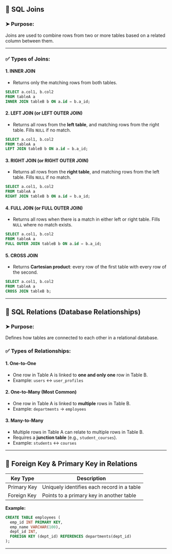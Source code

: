 ## 🔹 **SQL Joins**

### ➤ **Purpose**:

Joins are used to combine rows from two or more tables based on a related column between them.

---

### ✅ **Types of Joins:**

#### 1. **INNER JOIN**

* Returns only the matching rows from both tables.

```sql
SELECT a.col1, b.col2
FROM tableA a
INNER JOIN tableB b ON a.id = b.a_id;
```

#### 2. **LEFT JOIN** (or LEFT OUTER JOIN)

* Returns all rows from the **left table**, and matching rows from the right table. Fills `NULL` if no match.

```sql
SELECT a.col1, b.col2
FROM tableA a
LEFT JOIN tableB b ON a.id = b.a_id;
```

#### 3. **RIGHT JOIN** (or RIGHT OUTER JOIN)

* Returns all rows from the **right table**, and matching rows from the left table. Fills `NULL` if no match.

```sql
SELECT a.col1, b.col2
FROM tableA a
RIGHT JOIN tableB b ON a.id = b.a_id;
```

#### 4. **FULL JOIN** (or FULL OUTER JOIN)

* Returns all rows when there is a match in either left or right table. Fills `NULL` where no match exists.

```sql
SELECT a.col1, b.col2
FROM tableA a
FULL OUTER JOIN tableB b ON a.id = b.a_id;
```

#### 5. **CROSS JOIN**

* Returns **Cartesian product**: every row of the first table with every row of the second.

```sql
SELECT a.col1, b.col2
FROM tableA a
CROSS JOIN tableB b;
```

---

## 🔹 **SQL Relations (Database Relationships)**

### ➤ **Purpose**:

Defines how tables are connected to each other in a relational database.

### ✅ **Types of Relationships:**

#### 1. **One-to-One**

* One row in Table A is linked to **one and only one** row in Table B.
* Example: `users` ↔ `user_profiles`

#### 2. **One-to-Many** (Most Common)

* One row in Table A is linked to **multiple** rows in Table B.
* Example: `departments` → `employees`

#### 3. **Many-to-Many**

* Multiple rows in Table A can relate to multiple rows in Table B.
* Requires a **junction table** (e.g., `student_courses`).
* Example: `students` ↔ `courses`

---

## 🔹 **Foreign Key & Primary Key in Relations**

| Key Type    | Description                                |
| ----------- | ------------------------------------------ |
| Primary Key | Uniquely identifies each record in a table |
| Foreign Key | Points to a primary key in another table   |

**Example:**

```sql
CREATE TABLE employees (
  emp_id INT PRIMARY KEY,
  emp_name VARCHAR(100),
  dept_id INT,
  FOREIGN KEY (dept_id) REFERENCES departments(dept_id)
);
```

---
